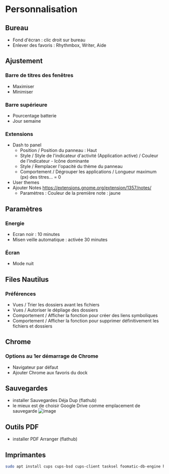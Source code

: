 # Personnalisation

## Bureau
- Fond d'écran : clic droit sur bureau
- Enlever des favoris : Rhythmbox, Writer, Aide

## Ajustement

### Barre de titres des fenêtres
- Maximiser
- Minimiser

### Barre supérieure
- Pourcentage batterie
- Jour semaine

### Extensions
- Dash to panel
  - Position / Position du panneau : Haut
  - Style / Style de l'indicateur d'activité (Application active) / Couleur de l'indicateur - Icône dominante
  - Style / Remplacer l'opacité du thème du panneau
  - Comportement / Dégrouper les applications / Longueur maximum (px) des titres... = 0
- User themes
- Ajouter Notes https://extensions.gnome.org/extension/1357/notes/
  - Paramètres : Couleur de la première note : jaune

## Paramètres

### Energie
- Ecran noir : 10 minutes
- Misen veille automatique : activée 30 minutes

### Écran
- Mode nuit

## Files Nautilus

### Préférences
- Vues / Trier les dossiers avant les fichiers
- Vues / Autoriser le dépliage des dossiers
- Comportement / Afficher la fonction pour créer des liens symboliques
- Comportement / Afficher la fonction pour supprimer définitivement les fichiers et dossiers

## Chrome
### Options au 1er démarrage de Chrome
- Navigateur par défaut
- Ajouter Chrome aux favoris du dock

## Sauvegardes
- installer Sauvegardes Déja Dup (flathub)
- le mieux est de choisir Google Drive comme emplacement de sauvegarde
![image](https://user-images.githubusercontent.com/2213723/137622684-c85757d7-9350-4a85-b645-e7228ecd35fa.png)

## Outils PDF
- installer PDF Arranger (flathub)

## Imprimantes
```sh
sudo apt install cups cups-bsd cups-client tasksel foomatic-db-engine hp-ppd hplip openprinting-ppds printer-driver-all
```

